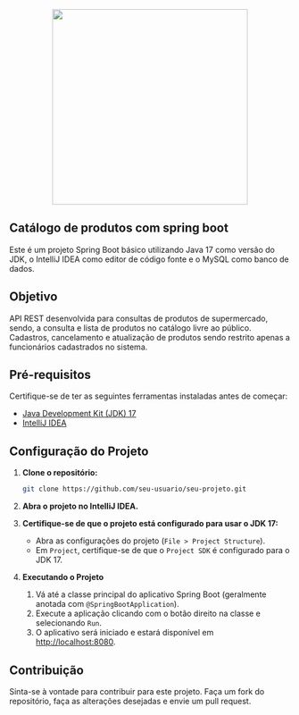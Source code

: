  <div align="center">
<img src ="https://github.com/LewyAlves/Catalogo-produtos/assets/122696078/5748ce24-9d42-49dc-9ff1-55af16ab3e5e" width="350px"/>
</div>

## Catálogo de produtos com spring boot
Este é um projeto Spring Boot básico utilizando Java 17 como versão do JDK, o IntelliJ IDEA como editor de código fonte e o MySQL como banco de dados.

## Objetivo
API REST desenvolvida para consultas de produtos de supermercado, sendo, a consulta e lista de produtos no catálogo livre ao público. Cadastros, cancelamento e atualização de produtos sendo restrito apenas
a funcionários cadastrados no sistema.

## Pré-requisitos

Certifique-se de ter as seguintes ferramentas instaladas antes de começar:

- [Java Development Kit (JDK) 17](https://openjdk.java.net/)
- [IntelliJ IDEA](https://www.jetbrains.com/idea/)

## Configuração do Projeto

1. **Clone o repositório:**

    ```bash
    git clone https://github.com/seu-usuario/seu-projeto.git
    ```

2. **Abra o projeto no IntelliJ IDEA.**

3. **Certifique-se de que o projeto está configurado para usar o JDK 17:**

    - Abra as configurações do projeto (`File > Project Structure`).
    - Em `Project`, certifique-se de que o `Project SDK` é configurado para o JDK 17.

4. **Executando o Projeto**

    1. Vá até a classe principal do aplicativo Spring Boot (geralmente anotada com `@SpringBootApplication`).
    2. Execute a aplicação clicando com o botão direito na classe e selecionando `Run`.
    3. O aplicativo será iniciado e estará disponível em [http://localhost:8080](http://localhost:8080).

## Contribuição

Sinta-se à vontade para contribuir para este projeto. Faça um fork do repositório, faça as alterações desejadas e envie um pull request.

